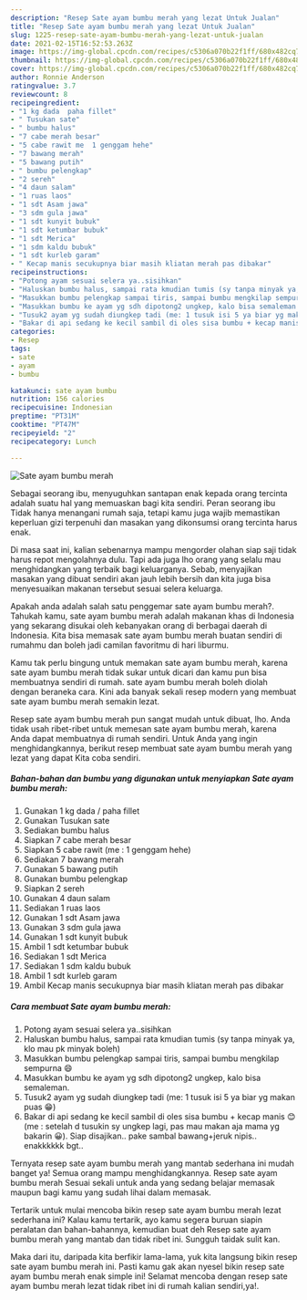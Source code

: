 ```yaml
---
description: "Resep Sate ayam bumbu merah yang lezat Untuk Jualan"
title: "Resep Sate ayam bumbu merah yang lezat Untuk Jualan"
slug: 1225-resep-sate-ayam-bumbu-merah-yang-lezat-untuk-jualan
date: 2021-02-15T16:52:53.263Z
image: https://img-global.cpcdn.com/recipes/c5306a070b22f1ff/680x482cq70/sate-ayam-bumbu-merah-foto-resep-utama.jpg
thumbnail: https://img-global.cpcdn.com/recipes/c5306a070b22f1ff/680x482cq70/sate-ayam-bumbu-merah-foto-resep-utama.jpg
cover: https://img-global.cpcdn.com/recipes/c5306a070b22f1ff/680x482cq70/sate-ayam-bumbu-merah-foto-resep-utama.jpg
author: Ronnie Anderson
ratingvalue: 3.7
reviewcount: 8
recipeingredient:
- "1 kg dada  paha fillet"
- " Tusukan sate"
- " bumbu halus"
- "7 cabe merah besar"
- "5 cabe rawit me  1 genggam hehe"
- "7 bawang merah"
- "5 bawang putih"
- " bumbu pelengkap"
- "2 sereh"
- "4 daun salam"
- "1 ruas laos"
- "1 sdt Asam jawa"
- "3 sdm gula jawa"
- "1 sdt kunyit bubuk"
- "1 sdt ketumbar bubuk"
- "1 sdt Merica"
- "1 sdm kaldu bubuk"
- "1 sdt kurleb garam"
- " Kecap manis secukupnya biar masih kliatan merah pas dibakar"
recipeinstructions:
- "Potong ayam sesuai selera ya..sisihkan"
- "Haluskan bumbu halus, sampai rata kmudian tumis (sy tanpa minyak ya, klo mau pk minyak boleh)"
- "Masukkan bumbu pelengkap sampai tiris, sampai bumbu mengkilap sempurna 😄"
- "Masukkan bumbu ke ayam yg sdh dipotong2 ungkep, kalo bisa semaleman."
- "Tusuk2 ayam yg sudah diungkep tadi (me: 1 tusuk isi 5 ya biar yg makan puas 😁)"
- "Bakar di api sedang ke kecil sambil di oles sisa bumbu + kecap manis 😊 (me : setelah d tusukin sy ungkep lagi, pas mau makan aja mama yg bakarin 😀). Siap disajikan.. pake sambal bawang+jeruk nipis.. enakkkkkk bgt.."
categories:
- Resep
tags:
- sate
- ayam
- bumbu

katakunci: sate ayam bumbu 
nutrition: 156 calories
recipecuisine: Indonesian
preptime: "PT31M"
cooktime: "PT47M"
recipeyield: "2"
recipecategory: Lunch

---
```



![Sate ayam bumbu merah](https://img-global.cpcdn.com/recipes/c5306a070b22f1ff/680x482cq70/sate-ayam-bumbu-merah-foto-resep-utama.jpg)

Sebagai seorang ibu, menyuguhkan santapan enak kepada orang tercinta adalah suatu hal yang memuaskan bagi kita sendiri. Peran seorang ibu Tidak hanya menangani rumah saja, tetapi kamu juga wajib memastikan keperluan gizi terpenuhi dan masakan yang dikonsumsi orang tercinta harus enak.

Di masa  saat ini, kalian sebenarnya mampu mengorder olahan siap saji tidak harus repot mengolahnya dulu. Tapi ada juga lho orang yang selalu mau menghidangkan yang terbaik bagi keluarganya. Sebab, menyajikan masakan yang dibuat sendiri akan jauh lebih bersih dan kita juga bisa menyesuaikan makanan tersebut sesuai selera keluarga. 



Apakah anda adalah salah satu penggemar sate ayam bumbu merah?. Tahukah kamu, sate ayam bumbu merah adalah makanan khas di Indonesia yang sekarang disukai oleh kebanyakan orang di berbagai daerah di Indonesia. Kita bisa memasak sate ayam bumbu merah buatan sendiri di rumahmu dan boleh jadi camilan favoritmu di hari liburmu.

Kamu tak perlu bingung untuk memakan sate ayam bumbu merah, karena sate ayam bumbu merah tidak sukar untuk dicari dan kamu pun bisa membuatnya sendiri di rumah. sate ayam bumbu merah boleh diolah dengan beraneka cara. Kini ada banyak sekali resep modern yang membuat sate ayam bumbu merah semakin lezat.

Resep sate ayam bumbu merah pun sangat mudah untuk dibuat, lho. Anda tidak usah ribet-ribet untuk memesan sate ayam bumbu merah, karena Anda dapat membuatnya di rumah sendiri. Untuk Anda yang ingin menghidangkannya, berikut resep membuat sate ayam bumbu merah yang lezat yang dapat Kita coba sendiri.

<!--inarticleads1-->

##### Bahan-bahan dan bumbu yang digunakan untuk menyiapkan Sate ayam bumbu merah:

1. Gunakan 1 kg dada / paha fillet
1. Gunakan  Tusukan sate
1. Sediakan  bumbu halus
1. Siapkan 7 cabe merah besar
1. Siapkan 5 cabe rawit (me : 1 genggam hehe)
1. Sediakan 7 bawang merah
1. Gunakan 5 bawang putih
1. Gunakan  bumbu pelengkap
1. Siapkan 2 sereh
1. Gunakan 4 daun salam
1. Sediakan 1 ruas laos
1. Gunakan 1 sdt Asam jawa
1. Gunakan 3 sdm gula jawa
1. Gunakan 1 sdt kunyit bubuk
1. Ambil 1 sdt ketumbar bubuk
1. Sediakan 1 sdt Merica
1. Sediakan 1 sdm kaldu bubuk
1. Ambil 1 sdt kurleb garam
1. Ambil  Kecap manis secukupnya biar masih kliatan merah pas dibakar




<!--inarticleads2-->

##### Cara membuat Sate ayam bumbu merah:

1. Potong ayam sesuai selera ya..sisihkan
1. Haluskan bumbu halus, sampai rata kmudian tumis (sy tanpa minyak ya, klo mau pk minyak boleh)
1. Masukkan bumbu pelengkap sampai tiris, sampai bumbu mengkilap sempurna 😄
1. Masukkan bumbu ke ayam yg sdh dipotong2 ungkep, kalo bisa semaleman.
1. Tusuk2 ayam yg sudah diungkep tadi (me: 1 tusuk isi 5 ya biar yg makan puas 😁)
1. Bakar di api sedang ke kecil sambil di oles sisa bumbu + kecap manis 😊 (me : setelah d tusukin sy ungkep lagi, pas mau makan aja mama yg bakarin 😀). Siap disajikan.. pake sambal bawang+jeruk nipis.. enakkkkkk bgt..




Ternyata resep sate ayam bumbu merah yang mantab sederhana ini mudah banget ya! Semua orang mampu menghidangkannya. Resep sate ayam bumbu merah Sesuai sekali untuk anda yang sedang belajar memasak maupun bagi kamu yang sudah lihai dalam memasak.

Tertarik untuk mulai mencoba bikin resep sate ayam bumbu merah lezat sederhana ini? Kalau kamu tertarik, ayo kamu segera buruan siapin peralatan dan bahan-bahannya, kemudian buat deh Resep sate ayam bumbu merah yang mantab dan tidak ribet ini. Sungguh taidak sulit kan. 

Maka dari itu, daripada kita berfikir lama-lama, yuk kita langsung bikin resep sate ayam bumbu merah ini. Pasti kamu gak akan nyesel bikin resep sate ayam bumbu merah enak simple ini! Selamat mencoba dengan resep sate ayam bumbu merah lezat tidak ribet ini di rumah kalian sendiri,ya!.

